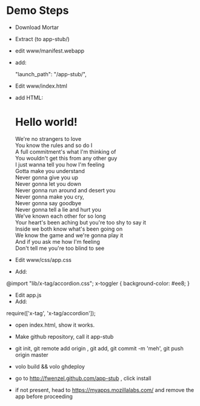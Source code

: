 Demo Steps
==========

* Download Mortar
* Extract (to app-stub/)
* edit www/manifest.webapp
* add:

    "launch_path": "/app-stub/",


* Edit www/index.html
* add HTML:

    <h1>Hello world!</h1>

    <x-accordion>
      <x-toggler selected="true">We're no strangers to love</x-toggler>
      <div>
        You know the rules and so do I<br>
        A full commitment's what I'm thinking of<br>
        You wouldn't get this from any other guy<br>
        I just wanna tell you how I'm feeling<br>
        Gotta make you understand
      </div>
      <x-toggler>Never gonna give you up</x-toggler>
      <div>
        Never gonna let you down<br>
        Never gonna run around and desert you<br>
        Never gonna make you cry,<br>
        Never gonna say goodbye<br>
        Never gonna tell a lie and hurt you
      </div>
      <x-toggler>We've known each other for so long</x-toggler>
      <div>
        Your heart's been aching but you're too shy to say it<br>
        Inside we both know what's been going on<br>
        We know the game and we're gonna play it<br>
        And if you ask me how I'm feeling<br>
        Don't tell me you're too blind to see
      </div>
    </x-accordion>

* Edit www/css/app.css
* Add:

@import "lib/x-tag/accordion.css";
x-toggler {
    background-color: #ee8;
}

* Edit app.js
* Add:

require(['x-tag', 'x-tag/accordion']);


* open index.html, show it works.


* Make github repository, call it app-stub
* git init, git remote add origin <url>, git add, git commit -m 'meh', git push origin master
* volo build && volo ghdeploy

* go to http://fwenzel.github.com/app-stub , click install
* if not present, head to https://myapps.mozillalabs.com/ and remove the app before proceeding
